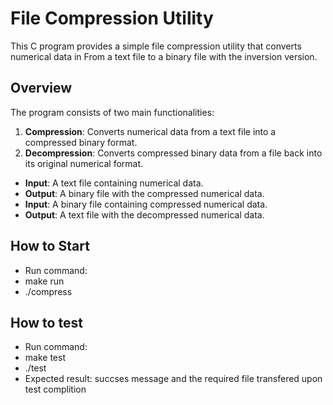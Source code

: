 # File Compression Utility

This C program provides a simple file compression utility that converts numerical data in From a text file to a binary file with the inversion version.

## Overview

The program consists of two main functionalities:

1. **Compression**: Converts numerical data from a text file into a compressed binary format.
2. **Decompression**: Converts compressed binary data from a file back into its original numerical format.

- **Input**: A text file containing numerical data.
- **Output**: A binary file with the compressed numerical data.
-  **Input**: A binary file containing compressed numerical data.
- **Output**: A text file with the decompressed numerical data.
## How to Start
- Run command:
- make run
- ./compress

## How to test
- Run command:
- make test
- ./test
- Expected result: succses message and the required file transfered upon test complition



